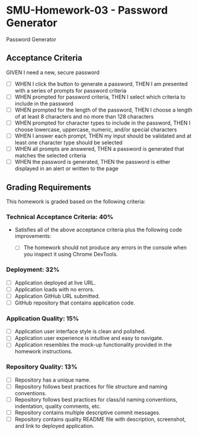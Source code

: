 # SMU-Homework-03 - Password Generator

Password Generator

## Acceptance Criteria

GIVEN I need a new, secure password

- [ ] WHEN I click the button to generate a password, THEN I am presented with a series of prompts for password criteria
- [ ] WHEN prompted for password criteria, THEN I select which criteria to include in the password
- [ ] WHEN prompted for the length of the password, THEN I choose a length of at least 8 characters and no more than 128 characters
- [ ] WHEN prompted for character types to include in the password, THEN I choose lowercase, uppercase, numeric, and/or special characters
- [ ] WHEN I answer each prompt, THEN my input should be validated and at least one character type should be selected
- [ ] WHEN all prompts are answered, THEN a password is generated that matches the selected criteria
- [ ] WHEN the password is generated, THEN the password is either displayed in an alert or written to the page

## Grading Requirements

This homework is graded based on the following criteria:

### Technical Acceptance Criteria: 40%

- Satisfies all of the above acceptance criteria plus the following code improvements:

  - [ ] The homework should not produce any errors in the console when you inspect it using Chrome DevTools.

### Deployment: 32%

- [ ] Application deployed at live URL.
- [ ] Application loads with no errors.
- [ ] Application GitHub URL submitted.
- [ ] GitHub repository that contains application code.

### Application Quality: 15%

- [ ] Application user interface style is clean and polished.
- [ ] Application user experience is intuitive and easy to navigate.
- [ ] Application resembles the mock-up functionality provided in the homework instructions.

### Repository Quality: 13%

- [ ] Repository has a unique name.
- [ ] Repository follows best practices for file structure and naming conventions.
- [ ] Repository follows best practices for class/id naming conventions, indentation, quality comments, etc.
- [ ] Repository contains multiple descriptive commit messages.
- [ ] Repository contains quality README file with description, screenshot, and link to deployed application.
